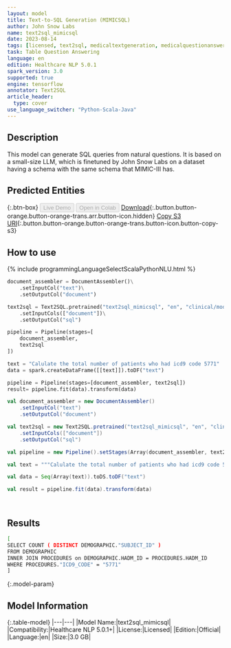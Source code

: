 ```yaml
---
layout: model
title: Text-to-SQL Generation (MIMICSQL)
author: John Snow Labs
name: text2sql_mimicsql
date: 2023-08-14
tags: [licensed, text2sql, medicaltextgeneration, medicalquestionanswering, clinical, en, tensorflow]
task: Table Question Answering
language: en
edition: Healthcare NLP 5.0.1
spark_version: 3.0
supported: true
engine: tensorflow
annotator: Text2SQL
article_header:
  type: cover
use_language_switcher: "Python-Scala-Java"
---
```


## Description

This model can generate SQL queries from natural questions. It is based on a small-size LLM, which is finetuned by John Snow Labs on a dataset having a schema with the same schema that MIMIC-III has.

## Predicted Entities



{:.btn-box}
<button class="button button-orange" disabled>Live Demo</button>
<button class="button button-orange" disabled>Open in Colab</button>
[Download](https://s3.amazonaws.com/auxdata.johnsnowlabs.com/clinical/models/text2sql_mimicsql_en_5.0.1_3.0_1692034266037.zip){:.button.button-orange.button-orange-trans.arr.button-icon.hidden}
[Copy S3 URI](s3://auxdata.johnsnowlabs.com/clinical/models/text2sql_mimicsql_en_5.0.1_3.0_1692034266037.zip){:.button.button-orange.button-orange-trans.button-icon.button-copy-s3}

## How to use



<div class="tabs-box" markdown="1">
{% include programmingLanguageSelectScalaPythonNLU.html %}
  
```python
document_assembler = DocumentAssembler()\
    .setInputCol("text")\
    .setOutputCol("document")

text2sql = Text2SQL.pretrained("text2sql_mimicsql", "en", "clinical/models")\
    .setInputCols(["document"])\
    .setOutputCol("sql")

pipeline = Pipeline(stages=[
    document_assembler,
    text2sql 
])

text = "Calulate the total number of patients who had icd9 code 5771"
data = spark.createDataFrame([[text]]).toDF("text")

pipeline = Pipeline(stages=[document_assembler, text2sql])
result= pipeline.fit(data).transform(data)

```
```scala
val document_assembler = new DocumentAssembler()
    .setInputCol("text")
    .setOutputCol("document")

val text2sql = new Text2SQL.pretrained("text2sql_mimicsql", "en", "clinical/models")
    .setInputCols(["document"])
    .setOutputCol("sql")

val pipeline = new Pipeline().setStages(Array(document_assembler, text2sql ))

val text = """Calulate the total number of patients who had icd9 code 5771"""

val data = Seq(Array(text)).toDS.toDF("text")

val result = pipeline.fit(data).transform(data)




```
</div>

## Results

```bash
[
SELECT COUNT ( DISTINCT DEMOGRAPHIC."SUBJECT_ID" )
FROM DEMOGRAPHIC
INNER JOIN PROCEDURES on DEMOGRAPHIC.HADM_ID = PROCEDURES.HADM_ID
WHERE PROCEDURES."ICD9_CODE" = "5771"
]
```

{:.model-param}
## Model Information

{:.table-model}
|---|---|
|Model Name:|text2sql_mimicsql|
|Compatibility:|Healthcare NLP 5.0.1+|
|License:|Licensed|
|Edition:|Official|
|Language:|en|
|Size:|3.0 GB|
